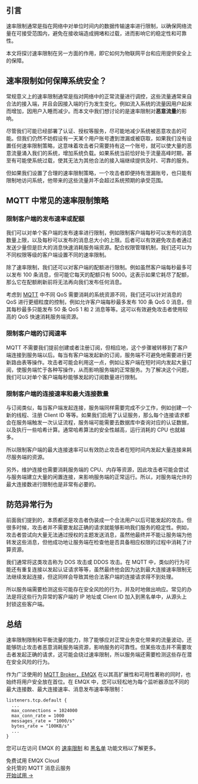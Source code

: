 ## 引言

速率限制通常是指在网络中对单位时间内的数据传输速率进行限制，以确保网络流量在可接受范围内，避免在接收端造成拥堵和过载，进而影响它的稳定性和可靠性。

本文将探讨速率限制在另一方面的作用，即它如何为物联网平台和应用提供安全上的保障。

## 速率限制如何保障系统安全？

常规意义上的速率限制通常是指对网络中的正常流量进行调控，这些流量通常来自合法的接入端，并且会因接入端的行为发生变化。例如流入系统的流量因用户起床而增加，因用户入睡而减少。而本文中我们想讨论的是速率限制对**恶意流量**的影响。

尽管我们可能已经部署了认证、授权等服务，尽可能地减少系统被恶意攻击的可能。但我们仍然不妨假设有一天某个用户账号遭到泄漏或被窃取，如果我们没有设置任何速率限制策略，这意味着攻击者只需要持有这一个账号，就可以使大量的恶意流量涌入我们的系统，增加系统负载。如果系统当前恰好处于流量高峰时期，甚至有可能使系统过载，使其无法为其他合法的接入端继续提供及时、可靠的服务。

但如果我们设置了合理的速率限制策略，一个攻击者即便持有泄漏账号，也只能有限制地访问系统，他带来的这些流量并不会超过系统预期的承受范围。

## MQTT 中常见的速率限制策略

### 限制客户端的发布速率或配额

我们可以对单个客户端的发布速率进行限制，例如限制客户端每秒可以发布的消息数量上限，以及每秒可以发布的消息总大小的上限。后者可以有效避免攻击者通过发送少量但是巨大的消息快速消耗服务端资源。配合权限管理机制，我们还可以为不同权限等级的客户端设置不同的速率限制。

除了速率限制，我们还可以对客户端的配额进行限制。例如虽然客户端每秒最多可以发布 100 条消息，但可能它每天的配额只有 5000。这表示如果它耗尽了配额，那么它在配额刷新前将无法再向我们发布任何消息。

考虑到 [MQTT](https://www.emqx.com/zh/blog/the-easiest-guide-to-getting-started-with-mqtt) 中不同 QoS 需要消耗的系统资源不同，我们还可以针对消息的 QoS 进行更细粒度的控制，例如允许客户端每秒最多发布 100 条 QoS 0 消息，但其每秒最多只能发布 50 条 QoS 1 和 2 消息等等。这可以有效避免攻击者使用较高的 QoS 快速消耗服务端资源。

### 限制客户端的订阅速率

MQTT 不需要我们提前创建或者注册订阅，但相应地，这个步骤被转移到了客户端连接到服务端以后。每当有客户端发起新的订阅，服务端不可避免地需要进行更新路由表等操作。攻击者可能会利用这一点，例如让客户端在短时间内发起大量订阅，使服务端忙于各种写操作，从而影响服务端的正常服务。为了解决这个问题，我们可以对单个客户端每秒能够发起的订阅数量进行限制。

### 限制客户端的连接速率和最大连接数量

与订阅类似，每当客户端发起连接，服务端同样需要完成不少工作，例如创建一个新的线程、注册 Client ID 等等。如果我们启用了认证服务，那么每个连接请求都会在服务端触发一次认证流程，服务端可能需要去数据库中查询对应的认证数据，以及执行一些哈希计算。通常哈希算法的安全性越高，运行消耗的 CPU 也就越多。

所以限制客户端的最大连接速率可以有效防止攻击者在短时间内发起大量连接来耗尽服务端的资源。

另外，维护连接也需要消耗服务端的 CPU、内存等资源，因此攻击者可能会尝试与服务端建立大量的闲置连接，来影响服务端的正常运行。所以，对服务端允许的最大连接数进行限制也是非常有必要的。

## 防范异常行为

前面我们提到的，本质都还是攻击者伪装成一个合法用户以后可能发起的攻击。但很多时候，攻击者并不需要发起正确的请求就能够影响我们服务的稳定性。例如，攻击者尝试向大量无法通过授权的主题发送消息，虽然他最终并不能让服务端为他转发这些消息，但他成功地让服务端在检查他是否具备相应权限的过程中消耗了计算资源。

我们通常将这类攻击称为 DOS 攻击或 DDOS 攻击。在 MQTT 中，类似的行为可能还有重复连接以发起认证请求等等，虽然最终他会因为达到最大连接速率限制无法继续发起连接，但这同样会导致其他合法客户端的连接请求得不到处理。

所以服务端需要检测这些可能存在安全风险的行为，并及时地做出响应。常见的办法是将这些行为异常的客户端的 IP 地址或 Client ID 加入到黑名单中，从源头上封锁这些客户端。

## 总结

速率限制限制和平衡流量的能力，除了能够应对正常业务变化带来的流量波动，还能够防止攻击者恶意消耗服务端资源，影响服务的可靠性。但某些攻击并不需要攻击者发起正确的请求，这可能会绕过速率限制，所以服务端还需要检测这些存在潜在安全风险的行为。

作为广泛使用的 [MQTT Broker，EMQX](https://www.emqx.com/zh/products/emqx) 在以其高扩展性和可用性著称的同时，也始终将用户安全放在首位。在 EMQX 中，您可以轻松地为每个监听器添加不同的最大连接数、最大连接速率、消息发布速率等限制：

```
listeners.tcp.default {
  ...
  max_connections = 1024000
  max_conn_rate = 1000
  messages_rate = "1000/s"
  bytes_rate = "100KB/s"
  ...
}
```

您可以在访问 EMQX 的 [速率限制](https://docs.emqx.com/zh/emqx/v5.0/rate-limit/rate-limit.html) 和 [黑名单](https://docs.emqx.com/zh/emqx/v5.0/access-control/blacklist.html) 功能文档以了解更多。

 

<section class="promotion">
    <div>
        免费试用 EMQX Cloud
        <div class="is-size-14 is-text-normal has-text-weight-normal">全托管的 MQTT 消息云服务</div>
    </div>
    <a href="https://accounts-zh.emqx.com/signup?continue=https://cloud.emqx.com/console/deployments/0?oper=new" class="button is-gradient px-5">开始试用 →</a>
</section>
